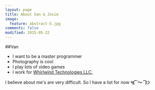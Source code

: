 ```yaml
---
layout: page
title: About Van & Josie
image:
  feature: abstract-5.jpg
comments: false
modified: 2015-05-22
---
```


##Van 

* I want to be a master programmer
* Photography is cool
* I play lots of video games
* I work for [Whirlwind Technologies LLC.](http://www.wwindtech.com/)  

I believe about me's are very difficult. So I have a list for now **੧(‾́ 〜 ‾́)੭**